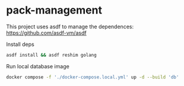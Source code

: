 # pack-management

This project uses asdf to manage the dependences: https://github.com/asdf-vm/asdf

Install deps
```sh
asdf install && asdf reshim golang
````

Run local database image
```sh
docker compose -f './docker-compose.local.yml' up -d --build 'db'
```
